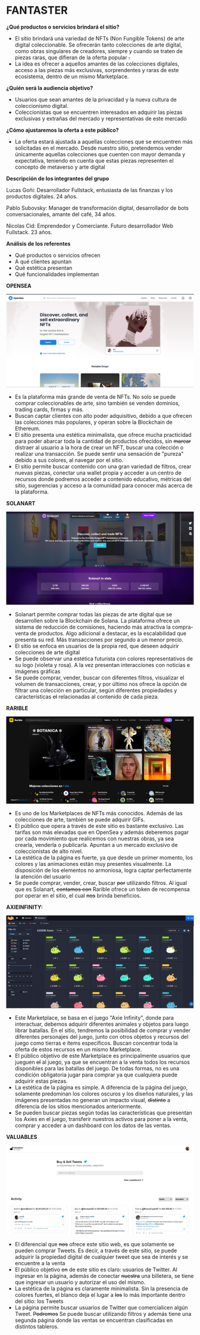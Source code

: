 # **FANTASTER**

**¿Qué productos o servicios brindará el sitio?**

- El sitio brindará una variedad de NFTs (Non Fungible Tokens) de arte digital coleccionable. Se ofrecerán tanto colecciones de arte digital, como obras singulares de creadores, siempre y cuando se traten de piezas raras, que difieran de la oferta popular ~~.~~
- La idea es ofrecer a aquellos amantes de las colecciones digitales, acceso a las piezas más exclusivas, sorprendentes y raras de este ecosistema, dentro de un mismo Marketplace.

**¿Quién será la audiencia objetivo?**

- Usuarios que sean amantes de la privacidad y la nueva cultura de coleccionismo digital.
- Coleccionistas que se encuentren interesados en adquirir las piezas exclusivas y extrañas del mercado y representativas de este mercado

**¿Cómo ajustaremos la oferta a este público?**

- La oferta estará ajustada a aquellas colecciones que se encuentren más solicitadas en el mercado. Desde nuestro sitio, pretendemos vender únicamente aquellas colecciones que cuenten con mayor demanda y expectativa, teniendo en cuenta que estas piezas representen el concepto de metaverso y arte digital

**Descripción de los integrantes del grupo**

Lucas Goñi: Desarrollador Fullstack, entusiasta de las finanzas y los productos digitales. 24 años.

Pablo Subovsky: Manager de transformación digital, desarrollador de bots conversacionales, amante del café, 34 años.

Nicolas Cid: Emprendedor y Comerciante. Futuro desarrollador Web Fullstack. 23 años.

**Análisis de los referentes**

- Qué productos o servicios ofrecen
- A qué clientes apuntan
- Qué estética presentan
- Qué funcionalidades implementan


**OPENSEA**

![alt text](https://github.com/LucasGoni/grupo_12_Fantaster/blob/main/Capturas/Captura1.png?raw=true)

- Es la plataforma más grande de venta de NFTs. No solo se puede comprar coleccionables de arte, sino también se venden dominios, trading cards, firmas y más.
- Buscan captar clientes con alto poder adquisitivo, debido a que ofrecen las colecciones más populares, y operan sobre la Blockchain de Ethereum.
- El sitio presenta una estética minimalista, que ofrece mucha practicidad para poder abarcar toda la cantidad de productos ofrecidos, sin ~~marear~~ distraer al usuario a la hora de crear un NFT, buscar una colección o realizar una transacción. Se puede sentir una sensación de &quot;pureza&quot; debido a sus colores, al navegar por el sitio.
- El sitio permite buscar contenido con una gran variedad de filtros, crear nuevas piezas, conectar una wallet propia y acceder a un centro de recursos donde podremos acceder a contenido educativo, métricas del sitio, sugerencias y acceso a la comunidad para conocer más acerca de la plataforma.

**SOLANART**

![alt text](https://github.com/LucasGoni/grupo_12_Fantaster/blob/main/Capturas/Captura2.png?raw=true)

- Solanart permite comprar todas las piezas de arte digital que se desarrollen sobre la Blockchain de Solana. La plataforma ofrece un sistema de reducción de comisiones, haciendo más atractiva la compra-venta de productos. Algo adicional a destacar, es la escalabilidad que presenta su red. Más transacciones por segundo a un menor precio.
- El sitio se enfoca en usuarios de la propia red, que deseen adquirir colecciones de arte digital
- Se puede observar una estética futurista con colores representativos de su logo (violeta y rosa). A la vez presentan interacciones con noticias e imágenes gráficas
- Se puede comprar, vender, buscar con diferentes filtros, visualizar el volumen de transacciones, crear, y por último nos ofrece la opción de filtrar una colección en particular, según diferentes propiedades y características ~~el~~ relacionadas al contenido de cada pieza.

**RARIBLE**

![alt text](https://github.com/LucasGoni/grupo_12_Fantaster/blob/main/Capturas/Captura3.png?raw=true)

- Es uno de los Marketplaces de NFTs más conocidos. Además de las colecciones de arte, también se puede adquirir GIFs.
- El público que opera a través de este sitio es bastante exclusivo. Las tarifas son más elevadas que en OpenSea y además deberemos pagar por cada movimiento que realicemos con nuestras obras, ya sea crearla, venderla o publicarla. Apuntan a un mercado exclusivo de coleccionistas de alto nivel.
- La estética de la página es fuerte, ya que desde un primer momento, los colores y las animaciones están muy presentes visualmente. La disposición de los elementos no armoniosa, logra captar perfectamente la atención del usuario
- Se puede comprar, vender, crear, buscar ~~por~~ utilizando filtros. Al igual que es Solanart, ~~contamos con~~ Rarible ofrece un token de recompensa por operar en el sitio, el cual ~~nos~~ brinda beneficios.

**AXIEINFINITY:**

![alt text](https://github.com/LucasGoni/grupo_12_Fantaster/blob/main/Capturas/Captura4.png?raw=true)

- Este Marketplace, se basa en el juego &quot;Axie Infinity&quot;, donde para interactuar, debemos adquirir diferentes animales y objetos para luego librar batallas. En el sitio, tendremos la posibilidad de comprar y vender diferentes personajes del juego, junto con otros objetos y recursos del juego como tierras e ítems específicos. Buscan concentrar toda la oferta de estos recursos en un mismo Marketplace.
- El público objetivo de este Marketplace es principalmente usuarios que jueguen ~~el~~ al juego, ya que se encuentran a la venta todos los recursos disponibles para las batallas del juego. De todas formas, no es una condición obligatoria jugar para comprar ya que cualquiera puede adquirir estas piezas.
- La estética de la página es simple. A diferencia de la página del juego, solamente predominan los colores oscuros y los diseños naturales, y las imágenes presentadas no generan un impacto visual, ~~distinto~~ a diferencia de los sitios mencionados anteriormente.
- Se pueden buscar piezas según todas las características que presentan los Axies en el juego, transferir nuestros activos para poner a la venta, comprar y acceder a un dashboard con los datos de las ventas.

**VALUABLES**

![alt text](https://github.com/LucasGoni/grupo_12_Fantaster/blob/main/Capturas/Captura5.png?raw=true)

- El diferencial que ~~nos~~ ofrece este sitio web, es que solamente se pueden comprar Tweets. Es decir, a través de este sitio, se puede adquirir la propiedad digital de cualquier tweet que sea de interés y se encuentre a la venta
- El público objetivo ~~en~~ de este sitio es claro: usuarios de Twitter. Al ingresar en la página, además de conectar ~~nuestra~~ una billetera, se tiene que ingresar un usuario y autorizar el uso del mismo.
- La estética de la página es claramente minimalista. Sin la presencia de colores fuertes, el blanco deja el lugar a ~~los~~ lo más importante dentro del sitio: los Tweets
- La página permite buscar usuarios de Twitter que comercialicen algún Tweet. ~~Podremos~~ Se puede buscar utilizando filtros y además tiene una segunda página donde las ventas se encuentran clasificadas en distintos tableros.
